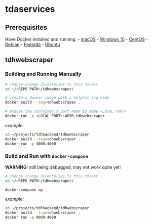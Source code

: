 # tdaservices

## Prerequisites

Have Docker installed and running:
    - [macOS](https://docs.docker.com/docker-for-mac/install/)
    - [Windows 10](https://docs.docker.com/docker-for-windows/install/)
    - [CentOS](https://docs.docker.com/install/linux/docker-ce/centos/)
    - [Debian](https://docs.docker.com/install/linux/docker-ce/debian/)
    - [Fedorda](https://docs.docker.com/install/linux/docker-ce/fedora/)
    - [Ubuntu](https://docs.docker.com/install/linux/docker-ce/ubuntu/)

## tdhwebscraper

### Building and Running Manually

```sh
# change change directories to this folder
cd ~/<REPO PATH>/tdhwebscraper/

# create a docker image with a helpful tag name
docker build --tag=tdhwebscraper .

# expose the container's port 4000 to some <LOCAL PORT>
docker run -p <LOCAL PORT>:4000 tdhwebscraper
```

_example_:

```sh
cd ~/projects/tdhbackend/tdhwebscraper
docker build --tag=tdhwebscraper .
docker run -p 4000:4000
```

### Build and Run with `docker-compose`

**WARNING:** still being debugged, may not work quite yet!

```sh
# change change directories to this folder
cd ~/<REPO PATH>/tdhwebscraper/

docker-compose up
```

_example_:

```sh
cd ~/projects/tdhbackend/tdhwebscraper
docker build --tag=tdhwebscraper .
docker run -p 4000:4000
```
